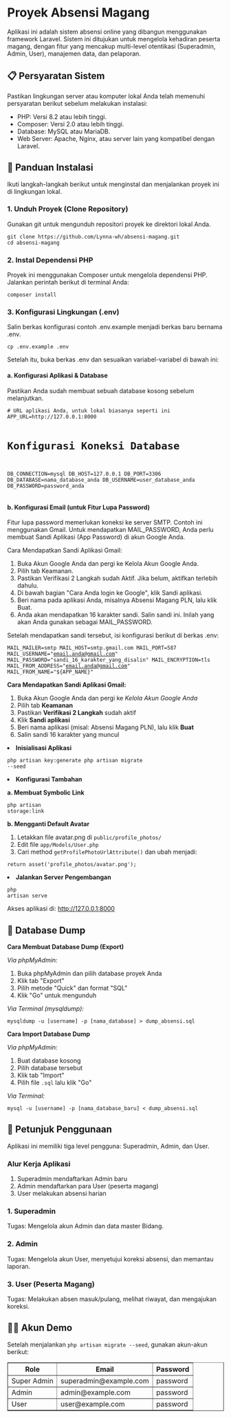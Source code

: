 <!DOCTYPE html>
<html lang="id">
  <head>
    <meta charset="UTF-8" />
    <title>Dokumentasi Proyek Absensi Magang</title>
  </head>
  <body>
    <h1>Proyek Absensi Magang</h1>
    <p>
      Aplikasi ini adalah sistem absensi online yang dibangun menggunakan framework Laravel. Sistem ini ditujukan untuk
      mengelola kehadiran peserta magang, dengan fitur yang mencakup multi-level otentikasi (Superadmin, Admin, User),
      manajemen data, dan pelaporan.
    </p>
    <h2>📋 Persyaratan Sistem</h2>
    <p>Pastikan lingkungan server atau komputer lokal Anda telah memenuhi persyaratan berikut sebelum melakukan instalasi:</p>
    <ul>
      <li>PHP: Versi 8.2 atau lebih tinggi.</li>
      <li>Composer: Versi 2.0 atau lebih tinggi.</li>
      <li>Database: MySQL atau MariaDB.</li>
      <li>Web Server: Apache, Nginx, atau server lain yang kompatibel dengan Laravel.</li>
    </ul>
    <h2>🚀 Panduan Instalasi</h2>
    <p>Ikuti langkah-langkah berikut untuk menginstal dan menjalankan proyek ini di lingkungan lokal.</p>
    <h3>1. Unduh Proyek (Clone Repository)</h3>
    <p>Gunakan git untuk mengunduh repositori proyek ke direktori lokal Anda.</p>
    <pre><code>git clone https://github.com/Lynna-wh/absensi-magang.git
cd absensi-magang
</code></pre>
    <h3>2. Instal Dependensi PHP</h3>
    <p>Proyek ini menggunakan Composer untuk mengelola dependensi PHP. Jalankan perintah berikut di terminal Anda:</p>
    <pre><code>composer install</code></pre>
    <h3>3. Konfigurasi Lingkungan (.env)</h3>
    <p>Salin berkas konfigurasi contoh .env.example menjadi berkas baru bernama .env.</p>
    <pre><code>cp .env.example .env</code></pre>
    <p>Setelah itu, buka berkas .env dan sesuaikan variabel-variabel di bawah ini:</p>
    <h4>a. Konfigurasi Aplikasi &amp; Database</h4>
    <p>Pastikan Anda sudah membuat sebuah database kosong sebelum melanjutkan.</p>
    <pre><code># URL aplikasi Anda, untuk lokal biasanya seperti ini
APP_URL=http://127.0.0.1:8000

# Konfigurasi Koneksi Database
DB_CONNECTION=mysql
DB_HOST=127.0.0.1
DB_PORT=3306
DB_DATABASE=nama_database_anda
DB_USERNAME=user_database_anda
DB_PASSWORD=password_anda
</code></pre>
    <h4>b. Konfigurasi Email (untuk Fitur Lupa Password)</h4>
    <p>
      Fitur lupa password memerlukan koneksi ke server SMTP. Contoh ini menggunakan Gmail. Untuk mendapatkan
      MAIL_PASSWORD, Anda perlu membuat Sandi Aplikasi (App Password) di akun Google Anda.
    </p>
    <p>Cara Mendapatkan Sandi Aplikasi Gmail:</p>
    <ol>
      <li>Buka Akun Google Anda dan pergi ke Kelola Akun Google Anda.</li>
      <li>Pilih tab Keamanan.</li>
      <li>Pastikan Verifikasi 2 Langkah sudah Aktif. Jika belum, aktifkan terlebih dahulu.</li>
      <li>Di bawah bagian "Cara Anda login ke Google", klik Sandi aplikasi.</li>
      <li>Beri nama pada aplikasi Anda, misalnya Absensi Magang PLN, lalu klik Buat.</li>
      <li>
        Anda akan mendapatkan 16 karakter sandi. Salin sandi ini. Inilah yang akan Anda gunakan sebagai MAIL_PASSWORD.
      </li>
    </ol>
    <p>Setelah mendapatkan sandi tersebut, isi konfigurasi berikut di berkas .env:</p>
    <pre><code>MAIL_MAILER=smtp
MAIL_HOST=smtp.gmail.com
MAIL_PORT=587
MAIL_USERNAME="email.anda@gmail.com"
MAIL_PASSWORD="sandi_16_karakter_yang_disalin"
MAIL_ENCRYPTION=tls
MAIL_FROM_ADDRESS="email.anda@gmail.com"
MAIL_FROM_NAME="${APP_NAME}"
</code></pre>
      <p><strong>Cara Mendapatkan Sandi Aplikasi Gmail:</strong></p>
      <ol>
        <li>Buka Akun Google Anda dan pergi ke <em>Kelola Akun Google Anda</em></li>
        <li>Pilih tab <strong>Keamanan</strong></li>
        <li>Pastikan <strong>Verifikasi 2 Langkah</strong> sudah aktif</li>
        <li>Klik <strong>Sandi aplikasi</strong></li>
        <li>Beri nama aplikasi (misal: Absensi Magang PLN), lalu klik <strong>Buat</strong></li>
        <li>Salin sandi 16 karakter yang muncul</li>
      </ol>
    </li>
    <li>
      <strong>Inisialisasi Aplikasi</strong>
      <pre><code>php artisan key:generate
php artisan migrate --seed</code></pre>
    </li>
    <li>
      <strong>Konfigurasi Tambahan</strong>
      <p><strong>a. Membuat Symbolic Link</strong></p>
      <pre><code>php artisan storage:link</code></pre>
      <p><strong>b. Mengganti Default Avatar</strong></p>
      <ol>
        <li>Letakkan file avatar.png di <code>public/profile_photos/</code></li>
        <li>Edit file <code>app/Models/User.php</code></li>
        <li>Cari method <code>getProfilePhotoUrlAttribute()</code> dan ubah menjadi:</li>
      </ol>
      <pre><code>return asset('profile_photos/avatar.png');</code></pre>
    </li>
    <li>
      <strong>Jalankan Server Pengembangan</strong>
      <pre><code>php artisan serve</code></pre>
      <p>Akses aplikasi di: <a href="http://127.0.0.1:8000" target="_blank">http://127.0.0.1:8000</a></p>
    </li>
  </ol>

  <h2>💾 Database Dump</h2>
  <p><strong>Cara Membuat Database Dump (Export)</strong></p>
  <p><em>Via phpMyAdmin:</em></p>
  <ol>
    <li>Buka phpMyAdmin dan pilih database proyek Anda</li>
    <li>Klik tab "Export"</li>
    <li>Pilih metode "Quick" dan format "SQL"</li>
    <li>Klik "Go" untuk mengunduh</li>
  </ol>

  <p><em>Via Terminal (mysqldump):</em></p>
  <pre><code>mysqldump -u [username] -p [nama_database] > dump_absensi.sql</code></pre>

  <p><strong>Cara Import Database Dump</strong></p>
  <p><em>Via phpMyAdmin:</em></p>
  <ol>
    <li>Buat database kosong</li>
    <li>Pilih database tersebut</li>
    <li>Klik tab "Import"</li>
    <li>Pilih file <code>.sql</code> lalu klik "Go"</li>
  </ol>

  <p><em>Via Terminal:</em></p>
  <pre><code>mysql -u [username] -p [nama_database_baru] < dump_absensi.sql</code></pre>

  <h2>📖 Petunjuk Penggunaan</h2>
  <p>Aplikasi ini memiliki tiga level pengguna: Superadmin, Admin, dan User.</p>

  <h3>Alur Kerja Aplikasi</h3>
  <ol>
    <li>Superadmin mendaftarkan Admin baru</li>
    <li>Admin mendaftarkan para User (peserta magang)</li>
    <li>User melakukan absensi harian</li>
  </ol>

  <h3>1. Superadmin</h3>
  <p>Tugas: Mengelola akun Admin dan data master Bidang.</p>

  <h3>2. Admin</h3>
  <p>Tugas: Mengelola akun User, menyetujui koreksi absensi, dan memantau laporan.</p>

  <h3>3. User (Peserta Magang)</h3>
  <p>Tugas: Melakukan absen masuk/pulang, melihat riwayat, dan mengajukan koreksi.</p>

  <h2>🧑‍💻 Akun Demo</h2>
  <p>Setelah menjalankan <code>php artisan migrate --seed</code>, gunakan akun-akun berikut:</p>
  <table border="1" cellpadding="6" cellspacing="0">
    <thead>
      <tr>
        <th>Role</th>
        <th>Email</th>
        <th>Password</th>
      </tr>
    </thead>
    <tbody>
      <tr>
        <td>Super Admin</td>
        <td>superadmin@example.com</td>
        <td>password</td>
      </tr>
      <tr>
        <td>Admin</td>
        <td>admin@example.com</td>
        <td>password</td>
      </tr>
      <tr>
        <td>User</td>
        <td>user@example.com</td>
        <td>password</td>
      </tr>
    </tbody>
  </table>

</body>
</html>
